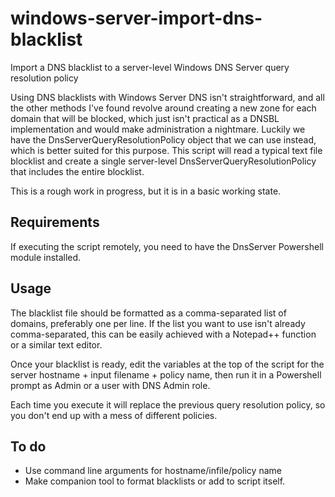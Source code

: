 # windows-server-import-dns-blacklist
Import a DNS blacklist to a server-level Windows DNS Server query resolution policy

Using DNS blacklists with Windows Server DNS isn't straightforward, and all the other methods I've found revolve around creating a new zone for each domain that will be blocked, which just isn't practical as a DNSBL implementation and would make administration a nightmare. Luckily we have the DnsServerQueryResolutionPolicy object that we can use instead, which is better suited for this purpose. This script will read a typical text file blocklist and create a single server-level DnsServerQueryResolutionPolicy that includes the entire blocklist. 

This is a rough work in progress, but it is in a basic working state. 

## Requirements
If executing the script remotely, you need to have the DnsServer Powershell module installed.

## Usage
The blacklist file should be formatted as a comma-separated list of domains, preferably one per line. If the list you want to use isn't already comma-separated, this can be easily achieved with a Notepad++ function or a similar text editor. 

Once your blacklist is ready, edit the variables at the top of the script for the server hostname + input filename + policy name, then run it in a Powershell prompt as Admin or a user with DNS Admin role. 

Each time you execute it will replace the previous query resolution policy, so you don't end up with a mess of different policies. 

## To do
- Use command line arguments for hostname/infile/policy name
- Make companion tool to format blacklists or add to script itself.
